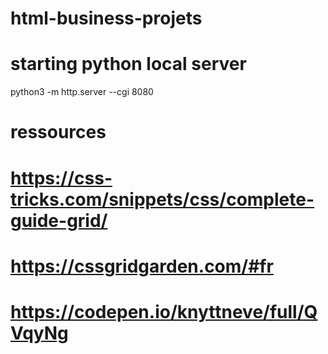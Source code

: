 # html-business-projets
# starting python local server
python3 -m http.server --cgi 8080
# ressources
# https://css-tricks.com/snippets/css/complete-guide-grid/
# https://cssgridgarden.com/#fr 
# https://codepen.io/knyttneve/full/QVqyNg
